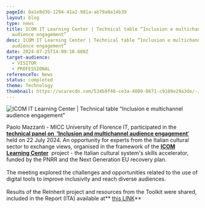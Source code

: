 ```yaml
---
pageId: 0a1e8d3b-1294-41a2-981a-ab79a0a14b39
layout: blog
type: news
title: ICOM IT Learning Center | Technical table “Inclusion e multichannel
  audience engagement”
desc: ICOM IT Learning Center | Technical table “Inclusion e multichannel
  audience engagement”
date: 2024-07-25T14:09:10.608Z
target-audience:
  - VISITOR
  - PROFESSIONAL
referenceTo: News
status: completed
theme: Technology
thumbnail: https://ucarecdn.com/534b9f40-ce3a-4009-8671-c9109e29a3de/-/preview/
---
```

![ICOM IT Learning Center | Technical table “Inclusion e multichannel audience engagement”](https://ucarecdn.com/059ee561-11d8-4340-8b25-f599cf3d6420/ "ICOM IT Learning Center | Technical table “Inclusion e multichannel audience engagement”")

Paolo Mazzanti  - MICC University of Florence IT, participated in the [**technical panel on  ‘Inclusion and multichannel audience engagement**’](https://www.icom-italia.org/icom-learning-center-tavolo-tecnico-inclusione-e-multichannel-audience-engagement-report-disponibile/) held on 22 July 2024. An opportunity for experts from the Italian cultural sector to exchange views, organised in the framework of the **[ICOM Learning Center](https://www.icom-italia.org/icom-learning-center/)**  project - the Italian cultural system's skills accelerator, funded by the PNRR and the Next Generation EU recovery plan. \
\
The meeting explored the challenges and opportunities related to the use of digital tools to improve inclusivity and reach diverse audiences.\
\
 Results of the ReInherit project and resources from the Toolkit were shared, included in the Report (ITA) available at** [this LINK](https://www.icom-italia.org/wp-content/uploads/2024/10/Report-Tavolo-Tecnico-Inclusione-e-Multichannel-Engagement-1.pdf)**
